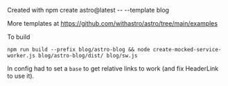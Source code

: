 Created with npm create astro@latest -- --template blog  

More templates at https://github.com/withastro/astro/tree/main/examples

To build

```
npm run build --prefix blog/astro-blog && node create-mocked-service-worker.js blog/astro-blog/dist/ blog/sw.js
```

In config had to set a `base` to get relative links to work (and fix HeaderLink to use it).